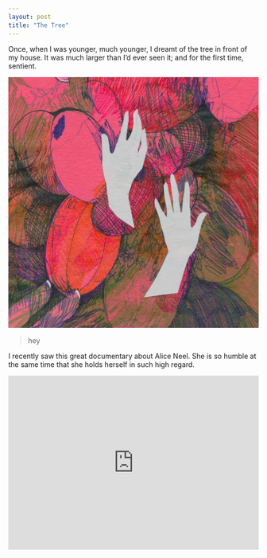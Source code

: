 ```yaml
---
layout: post
title: "The Tree"
---
```


Once, when I was younger, much younger, I dreamt of the tree in front of my house. It was much larger than I’d ever seen it; and for the first time, sentient.

 ![alysonscan 1](/assets/alysonscan%201.jpg)

   > hey

I recently saw this great documentary about Alice Neel. She is so humble at the same time that she holds herself in such high regard.



<iframe width=100% height="350" src="https://www.youtube.com/embed/MQtSDLOg05c" frameborder="0" allow="accelerometer; autoplay; clipboard-write; encrypted-media; gyroscope; picture-in-picture" allowfullscreen></iframe>



